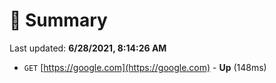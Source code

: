 # 📖 Summary
Last updated: **6/28/2021, 8:14:26 AM**

- `GET` [https://google.com](https://google.com) - **Up** (148ms)
